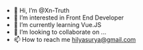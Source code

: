 - 👋 Hi, I’m @Xn-Truth
- 👀 I’m interested in Front End Developer
- 🌱 I’m currently learning Vue.JS
- 💞️ I’m looking to collaborate on ...
- 📫 How to reach me hilyasurya@gmail.com

<!---
Xn-Truth/Xn-Truth is a ✨ special ✨ repository because its `README.md` (this file) appears on your GitHub profile.
You can click the Preview link to take a look at your changes.
--->
